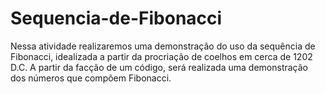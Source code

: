 # Sequencia-de-Fibonacci
Nessa atividade realizaremos uma demonstração do uso da sequência de Fibonacci, idealizada a partir da procriação de coelhos em cerca de 1202 D.C. A partir da facção de um código, será realizada uma demonstração dos números que compõem Fibonacci.
